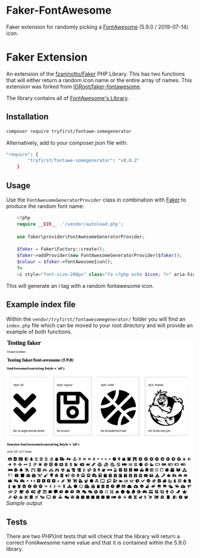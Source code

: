 # Faker-FontAwesome

Faker extension for randomly picking a [FontAwesome](https://fontawesome.com/) (5.9.0 / 2019-07-14) icon.

# Faker Extension

An extension of the [fzaninotto/Faker](https://github.com/fzaninotto/Faker) PHP Library.
This has two functions that will either return a random icon name or the entire array of names.
This extension was forked from [IORoot/faker-fontawesome](https://github.com/IORoot/faker-fontawesome).

The library contains all of [FontAwesome's Library](https://fontawesome.com/cheatsheet).

## Installation

```sh
composer require tryfirst/fontawe-somegenerator
```

Alternatively, add to your composer.json file with:

```sh
"require": {
        "tryfirst/fontawe-somegenerator": "v0.0.2"
    }
```

## Usage

Use the `FontAwesomeGeneratorProvider` class in combination with [Faker](https://github.com/fzaninotto/Faker) to produce the random font name:

```php
    <?php
    require __DIR__ .'/vendor/autoload.php';

    use faker\provider\FontAwesomeGeneratorProvider;

    $faker = Faker\Factory::create();
    $faker->addProvider(new FontAwesomeGeneratorProvider($faker));
    $colour = $faker->fontAwesomeIcon();
    ?>
    <i style="font-size:200px" class="fa <?php echo $icon; ?>" aria-hidden="true"></i>
```

This will generate an i tag with a random fontawesome icon.

## Example index file

Within the `vendor/tryfirst/fontawesomegenerator/` folder you will find an `index.php` file which can be moved
to your root directory and will provide an example of both functions.

![Example inde file](fontawesome_test.png)
*Sample output*

## Tests

There are two PHPUnit tests that will check that the library will return a correct FontAwesome name value and that it is contained
within the 5.9.0 library.
